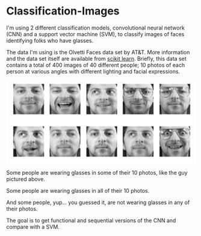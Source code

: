 # Classification-Images
I'm using 2 different classification models, convolutional neural network (CNN) and a support vector machine (SVM), to classify images of faces identifying folks who have glasses.

The data I'm using is the Olvetti Faces data set by AT&T. More information and the data set itself are available from <a href="http://scikit-learn.org/stable/modules/generated/sklearn.datasets.fetch_olivetti_faces.html">scikit learn</a>. Briefly, this data set contains a total of 400 images of 40 different people; 10 photos of each person at various angles with different lighting and facial expressions.

<p align="center">
<img src="images/all_guys.png" width="700"/> 
</p>

Some people are wearing glasses in some of their 10 photos, like the guy pictured above. 

Some people are wearing glasses in all of their 10 photos. 

And some people, yup... you guessed it, are not wearing glasses in any of their photos.

The goal is to get functional and sequential versions of the CNN and compare with a SVM. 
